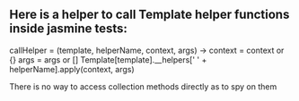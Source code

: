 ## Here is a helper to call Template helper functions inside jasmine tests:

callHelper = (template, helperName, context, args) ->
  context = context or {}
  args = args or []
  Template[template].__helpers[' ' + helperName].apply(context, args)

There is no way to access collection methods directly as to spy on them